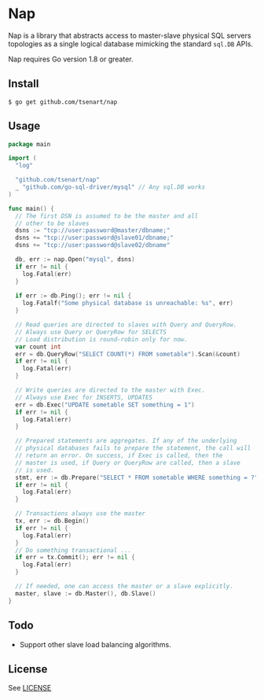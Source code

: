 # Nap

Nap is a library that abstracts access to master-slave physical SQL servers topologies as a single logical database mimicking the standard `sql.DB` APIs.

Nap requires Go version 1.8 or greater.

## Install
```shell
$ go get github.com/tsenart/nap
```

## Usage
```go
package main

import (
  "log"

  "github.com/tsenart/nap"
  _ "github.com/go-sql-driver/mysql" // Any sql.DB works
)

func main() {
  // The first DSN is assumed to be the master and all
  // other to be slaves
  dsns := "tcp://user:password@master/dbname;"
  dsns += "tcp://user:password@slave01/dbname;"
  dsns += "tcp://user:password@slave02/dbname"

  db, err := nap.Open("mysql", dsns)
  if err != nil {
    log.Fatal(err)
  }
  
  if err := db.Ping(); err != nil {
    log.Fatalf("Some physical database is unreachable: %s", err)
  }

  // Read queries are directed to slaves with Query and QueryRow.
  // Always use Query or QueryRow for SELECTS
  // Load distribution is round-robin only for now.
  var count int
  err = db.QueryRow("SELECT COUNT(*) FROM sometable").Scan(&count)
  if err != nil {
    log.Fatal(err)
  }

  // Write queries are directed to the master with Exec.
  // Always use Exec for INSERTS, UPDATES
  err = db.Exec("UPDATE sometable SET something = 1")
  if err != nil {
    log.Fatal(err)
  }

  // Prepared statements are aggregates. If any of the underlying
  // physical databases fails to prepare the statement, the call will
  // return an error. On success, if Exec is called, then the
  // master is used, if Query or QueryRow are called, then a slave
  // is used.
  stmt, err := db.Prepare("SELECT * FROM sometable WHERE something = ?")
  if err != nil {
    log.Fatal(err)
  }

  // Transactions always use the master
  tx, err := db.Begin()
  if err != nil {
    log.Fatal(err)
  }
  // Do something transactional ...
  if err = tx.Commit(); err != nil {
    log.Fatal(err)
  }

  // If needed, one can access the master or a slave explicitly.
  master, slave := db.Master(), db.Slave()
}
```

## Todo
* Support other slave load balancing algorithms.

## License
See [LICENSE](LICENSE)
